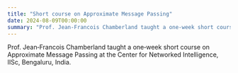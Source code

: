 ```yaml
---
title: "Short course on Approximate Message Passing"
date: 2024-08-09T00:00:00
summary: "Prof. Jean-Francois Chamberland taught a one‑week short course on AMP at IISc Bengaluru."
---
```


Prof. Jean‑Francois Chamberland taught a one‑week short course on Approximate Message Passing at the Center for Networked Intelligence, IISc, Bengaluru, India.
